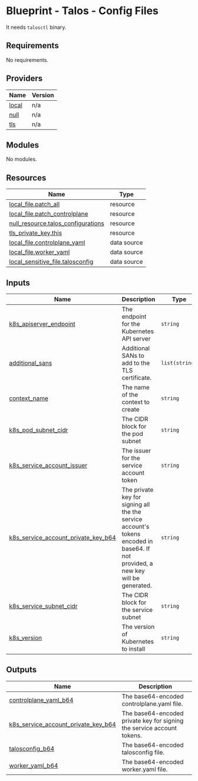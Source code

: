 # Blueprint - Talos - Config Files

It needs `talosctl` binary.

<!-- BEGINNING OF PRE-COMMIT-OPENTOFU DOCS HOOK -->
## Requirements

No requirements.

## Providers

| Name | Version |
|------|---------|
| <a name="provider_local"></a> [local](#provider\_local) | n/a |
| <a name="provider_null"></a> [null](#provider\_null) | n/a |
| <a name="provider_tls"></a> [tls](#provider\_tls) | n/a |

## Modules

No modules.

## Resources

| Name | Type |
|------|------|
| [local_file.patch_all](https://registry.terraform.io/providers/hashicorp/local/latest/docs/resources/file) | resource |
| [local_file.patch_controlplane](https://registry.terraform.io/providers/hashicorp/local/latest/docs/resources/file) | resource |
| [null_resource.talos_configurations](https://registry.terraform.io/providers/hashicorp/null/latest/docs/resources/resource) | resource |
| [tls_private_key.this](https://registry.terraform.io/providers/hashicorp/tls/latest/docs/resources/private_key) | resource |
| [local_file.controlplane_yaml](https://registry.terraform.io/providers/hashicorp/local/latest/docs/data-sources/file) | data source |
| [local_file.worker_yaml](https://registry.terraform.io/providers/hashicorp/local/latest/docs/data-sources/file) | data source |
| [local_sensitive_file.talosconfig](https://registry.terraform.io/providers/hashicorp/local/latest/docs/data-sources/sensitive_file) | data source |

## Inputs

| Name | Description | Type | Default | Required |
|------|-------------|------|---------|:--------:|
| <a name="input_k8s_apiserver_endpoint"></a> [k8s\_apiserver\_endpoint](#input\_k8s\_apiserver\_endpoint) | The endpoint for the Kubernetes API server | `string` | n/a | yes |
| <a name="input_additional_sans"></a> [additional\_sans](#input\_additional\_sans) | Additional SANs to add to the TLS certificate. | `list(string)` | `[]` | no |
| <a name="input_context_name"></a> [context\_name](#input\_context\_name) | The name of the context to create | `string` | `"oci-k8s"` | no |
| <a name="input_k8s_pod_subnet_cidr"></a> [k8s\_pod\_subnet\_cidr](#input\_k8s\_pod\_subnet\_cidr) | The CIDR block for the pod subnet | `string` | `"100.96.0.0/11"` | no |
| <a name="input_k8s_service_account_issuer"></a> [k8s\_service\_account\_issuer](#input\_k8s\_service\_account\_issuer) | The issuer for the service account token | `string` | `""` | no |
| <a name="input_k8s_service_account_private_key_b64"></a> [k8s\_service\_account\_private\_key\_b64](#input\_k8s\_service\_account\_private\_key\_b64) | The private key for signing all the the service account's tokens encoded in base64. If not provided, a new key will be generated. | `string` | `null` | no |
| <a name="input_k8s_service_subnet_cidr"></a> [k8s\_service\_subnet\_cidr](#input\_k8s\_service\_subnet\_cidr) | The CIDR block for the service subnet | `string` | `"100.64.0.0/13"` | no |
| <a name="input_k8s_version"></a> [k8s\_version](#input\_k8s\_version) | The version of Kubernetes to install | `string` | `"1.32.1"` | no |

## Outputs

| Name | Description |
|------|-------------|
| <a name="output_controlplane_yaml_b64"></a> [controlplane\_yaml\_b64](#output\_controlplane\_yaml\_b64) | The base64-encoded controlplane.yaml file. |
| <a name="output_k8s_service_account_private_key_b64"></a> [k8s\_service\_account\_private\_key\_b64](#output\_k8s\_service\_account\_private\_key\_b64) | The base64-encoded private key for signing the service account tokens. |
| <a name="output_talosconfig_b64"></a> [talosconfig\_b64](#output\_talosconfig\_b64) | The base64-encoded talosconfig file. |
| <a name="output_worker_yaml_b64"></a> [worker\_yaml\_b64](#output\_worker\_yaml\_b64) | The base64-encoded worker.yaml file. |
<!-- END OF PRE-COMMIT-OPENTOFU DOCS HOOK -->
